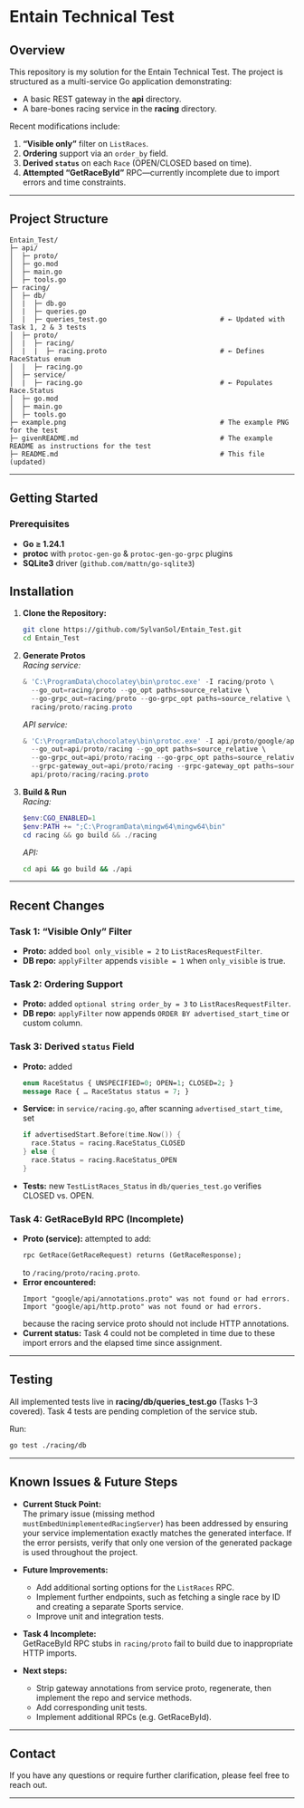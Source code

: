 # Entain Technical Test

## Overview

This repository is my solution for the Entain Technical Test. The project is structured as a multi-service Go application demonstrating:

- A basic REST gateway in the **api** directory.  
- A bare-bones racing service in the **racing** directory.

Recent modifications include:

1. **“Visible only”** filter on `ListRaces`.  
2. **Ordering** support via an `order_by` field.  
3. **Derived `status`** on each `Race` (OPEN/CLOSED based on time).  
4. **Attempted “GetRaceById”** RPC—currently incomplete due to import errors and time constraints.

---

## Project Structure

```
Entain_Test/
├─ api/                   
│  ├─ proto/
│  ├─ go.mod
│  ├─ main.go
│  ├─ tools.go
├─ racing/                
│  ├─ db/
│  |  ├─ db.go
│  |  ├─ queries.go
│  |  ├─ queries_test.go                            # ← Updated with Task 1, 2 & 3 tests        
│  ├─ proto/
│  |  ├─ racing/
│  |  |  ├─ racing.proto                            # ← Defines RaceStatus enum
│  |  ├─ racing.go           
│  ├─ service/                                      
│  |  ├─ racing.go                                  # ← Populates Race.Status
│  ├─ go.mod
│  ├─ main.go
│  ├─ tools.go            
├─ example.png                                      # The example PNG for the test
├─ givenREADME.md                                   # The example README as instructions for the test      
├─ README.md                                        # This file (updated)
```

---

## Getting Started

### Prerequisites

- **Go ≥ 1.24.1**  
- **protoc** with `protoc-gen-go` & `protoc-gen-go-grpc` plugins  
- **SQLite3** driver (`github.com/mattn/go-sqlite3`)

## Installation

1. **Clone the Repository:**
   ```bash
   git clone https://github.com/SylvanSol/Entain_Test.git
   cd Entain_Test
   ```

2. **Generate Protos**  
   *Racing service:*
   ```powershell
   & 'C:\ProgramData\chocolatey\bin\protoc.exe' -I racing/proto \
     --go_out=racing/proto --go_opt paths=source_relative \
     --go-grpc_out=racing/proto --go-grpc_opt paths=source_relative \
     racing/proto/racing.proto
   ```
   *API service:*
   ```powershell
   & 'C:\ProgramData\chocolatey\bin\protoc.exe' -I api/proto/google/api -I api/proto/racing \
     --go_out=api/proto/racing --go_opt paths=source_relative \
     --go-grpc_out=api/proto/racing --go-grpc_opt paths=source_relative \
     --grpc-gateway_out=api/proto/racing --grpc-gateway_opt paths=source_relative \
     api/proto/racing/racing.proto
   ```

3. **Build & Run**  
   *Racing:*
   ```powershell
   $env:CGO_ENABLED=1
   $env:PATH += ";C:\ProgramData\mingw64\mingw64\bin"
   cd racing && go build && ./racing
   ```
   *API:*
   ```bash
   cd api && go build && ./api
   ```

---

## Recent Changes

### Task 1: “Visible Only” Filter
- **Proto:** added `bool only_visible = 2` to `ListRacesRequestFilter`.  
- **DB repo:** `applyFilter` appends `visible = 1` when `only_visible` is true.

### Task 2: Ordering Support
- **Proto:** added `optional string order_by = 3` to `ListRacesRequestFilter`.  
- **DB repo:** `applyFilter` now appends `ORDER BY advertised_start_time` or custom column.

### Task 3: Derived `status` Field
- **Proto:** added
  ```proto
  enum RaceStatus { UNSPECIFIED=0; OPEN=1; CLOSED=2; }
  message Race { … RaceStatus status = 7; }
  ```
- **Service:** in `service/racing.go`, after scanning `advertised_start_time`, set
  ```go
  if advertisedStart.Before(time.Now()) {
    race.Status = racing.RaceStatus_CLOSED
  } else {
    race.Status = racing.RaceStatus_OPEN
  }
  ```
- **Tests:** new `TestListRaces_Status` in `db/queries_test.go` verifies CLOSED vs. OPEN.

### Task 4: GetRaceById RPC (Incomplete)  
- **Proto (service):** attempted to add:
  ```proto
  rpc GetRace(GetRaceRequest) returns (GetRaceResponse);
  ```  
  to `/racing/proto/racing.proto`.  
- **Error encountered:**
  ```
  Import "google/api/annotations.proto" was not found or had errors.
  Import "google/api/http.proto" was not found or had errors.
  ```  
  because the racing service proto should not include HTTP annotations.  
- **Current status:** Task 4 could not be completed in time due to these import errors and the elapsed time since assignment.

---

## Testing

All implemented tests live in **racing/db/queries_test.go** (Tasks 1–3 covered). Task 4 tests are pending completion of the service stub.

Run:
```bash
go test ./racing/db
```

---

## Known Issues & Future Steps

- **Current Stuck Point:**  
  The primary issue (missing method `mustEmbedUnimplementedRacingServer`) has been addressed by ensuring your service implementation exactly matches the generated interface. If the error persists, verify that only one version of the generated package is used throughout the project.
  
- **Future Improvements:**  
  - Add additional sorting options for the `ListRaces` RPC.
  - Implement further endpoints, such as fetching a single race by ID and creating a separate Sports service.
  - Improve unit and integration tests.
  
- **Task 4 Incomplete:**  
  GetRaceById RPC stubs in `racing/proto` fail to build due to inappropriate HTTP imports.  
- **Next steps:**  
  - Strip gateway annotations from service proto, regenerate, then implement the repo and service methods.  
  - Add corresponding unit tests.  
  - Implement additional RPCs (e.g. GetRaceById).

---

## Contact

If you have any questions or require further clarification, please feel free to reach out.

---